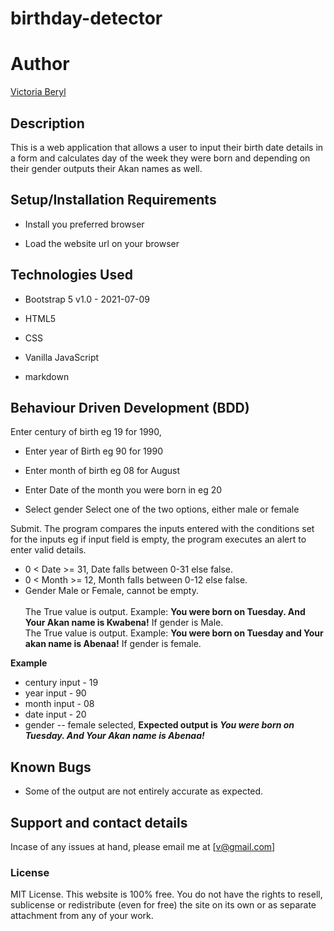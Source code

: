 # birthday-detector

# Author 
[Victoria Beryl](https://github.com/Victoria045)

## Description
This is a web application that allows a user to input their birth date details in a form 
and calculates day of the week they were born and depending on their gender outputs 
their Akan names as well.

## Setup/Installation Requirements
* Install you preferred browser

* Load the website url on your browser

## Technologies Used
* Bootstrap 5 v1.0 - 2021-07-09

* HTML5

* CSS

* Vanilla JavaScript

* markdown

## Behaviour Driven Development (BDD)
Enter century of birth eg 19 for 1990,

* Enter year of Birth eg 90 for 1990

* Enter month of birth eg 08 for August

* Enter Date of the month you were born in eg 20

* Select gender 
    Select one of the two options,
    either male or female

Submit.
The program compares the inputs entered with the conditions set for the inputs eg if input field is empty, the program executes an alert to enter valid details.
* 0 < Date >= 31, Date falls between 0-31 else false.
* 0 < Month >= 12, Month falls between 0-12 else false.
* Gender Male or Female, cannot be empty. <br/>  
The True value is output. Example: **You were born on Tuesday. And Your Akan name is Kwabena!** If gender is Male.<br/>
The True value is output. Example: **You were born on Tuesday and Your akan name is  Abenaa!** If gender is female.  

**Example**
* century input - 19
* year input - 90
* month input - 08
* date input - 20
* gender -- female selected,
**Expected output is *You were born on Tuesday. And Your Akan name is Abenaa!*** 

## Known Bugs
* Some of the output are not entirely accurate as expected.

## Support and contact details
Incase of any issues at hand, please email me at [v@gmail.com]
### License
MIT License. This website is 100% free. You do not have the rights to resell, sublicense or redistribute (even for free)
the site on its own or as separate attachment from any of your work.